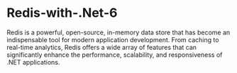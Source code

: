 # Redis-with-.Net-6


Redis is a powerful, open-source, in-memory data store that has become an indispensable tool for modern application development. From caching to real-time analytics, Redis offers a wide array of features that can significantly enhance the performance, scalability, and responsiveness of .NET applications.
